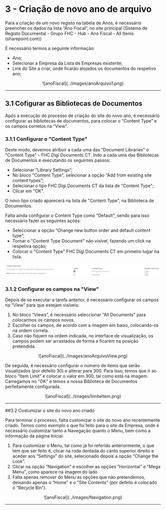 # 3 - Criação de novo ano de arquivo

Para a criação de um novo registo na tabela de Anos, é necessário preencher os dados na lista “Ano Fiscal”, no site principal (Sistema de Registo Documental - Grupo FHC - Hub - Ano Fiscal - All Items (sharepoint.com))

É necessário termos a seguinte informação:

- Ano;
- Selecionar a Empresa da Lista de Empresas existente;
- Link do Site a criar, onde ficarão alojados os documentos do respetivo ano;

<center>![anoFiscal](../images/anoArquivo1.png)</center>

---

## 3.1 Cofigurar as Bibliotecas de Documentos
Após a execução do processo de criação do site do novo ano, é necessário configurar as bibliotecas de documentos, para colocar o “Content Type” e os campos corretos na “View”.

### 3.1.1 Configurar o "Content Type"
Deste modo, devemos atribuir a cada uma das “Document Libraries” o "Content Type" - FHC Digi Documents CT. Indo a cada uma das Bibliotecas de Documentos e executando os seguintes passos:

 - Selecionar “Library Settings”;
 - No bloco "Content Type", selecionar a opção “Add from existing site content types”;
 - Selecionar o tipo FHC Digi Documents CT da lista de "Content Type";
 - Clicar em "OK".

 O novo tipo criado aparecerá na lista de "Content Type", na Biblioteca de Documentos. 
 
 Falta ainda configurar o Content Type como "Default", sendo para isso necessário fazer as seguintes ações:

 - Seleccionar a opção “Change new button order and default content type”;
 - Tornar o "Content Type Document" não visível, fazendo um click na respetiva opção; 
 - Colocar o "Content Type" FHC Digi Documents CT em primeiro lugar na lista.

![anoFiscal](../images/anoArquivo2.png)

### 3.1.2 Configurar os campos na "View"
Depois de se executar a tarefa anterior, é necessário configurar os campos na “View” para que estejam visíveis:

1. No bloco “Views”, é necessário seleccionar “All Documents” para colocarmos os campos novos.
2. Escolher os campos, de acordo com a imagem em baixo, colocando-os na ordem correta.
3. Caso não fiquem na ordem indicada, no interface de visualização, os campos podem ser arrastados de forma a ficarem na posição pretendida.

<center>![anoFiscal](../images/anoArquivoView.png)</center>

De seguida, é necessário configurar o número de items que serão visualizados (por defeito 30) e alterar para 300. Para isso, temos que ir ao bloco “Item Limit” e colocar o valor em 300, tal como está na imagem. Carregamos no "OK" e temos a nossa Biblioteca de Documentos perfeitamente configurada.

<center>![anoFiscal](../images/limiteItem.png)</center>

---

##3.2 Costumizar o site do novo ano criado

Para terminar o processo, falta customizar o site do novo ano recentemente criado. Temos como exemplo o que foi feito para o site da Empresa, onde é necessário customizar tanto a Navegação quanto o Menu, bem como a informação da página Inicial.

1. Para customizar o Menu, tal como já foi referido anteriormente, o que tem que ser feito é, clicar na roda dentada do canto superior direito e aceder aos “Settings” do site, selecionado depois a opção “Change the Look”.
2. Clicar na opção “Navigation” e escolher as opções “Horizontal” e “Mega Menu”, como aparece na imagem do lado
3. Falta apenas remover do Menu as opções que não pretendemos, deixando apenas o “Home” e o “Site Contents” (por defeito é colocado o “Recycle Bin”).

<center>![anoFiscal](../images/Navigation.png)</center>

---



